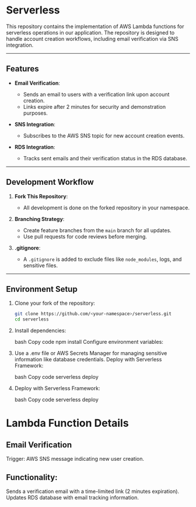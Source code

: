 # Serverless

This repository contains the implementation of AWS Lambda functions for serverless operations in our application. The repository is designed to handle account creation workflows, including email verification via SNS integration.

---

## Features

- **Email Verification**: 
  - Sends an email to users with a verification link upon account creation.
  - Links expire after 2 minutes for security and demonstration purposes.
  
- **SNS Integration**: 
  - Subscribes to the AWS SNS topic for new account creation events.
  
- **RDS Integration**: 
  - Tracks sent emails and their verification status in the RDS database.

---

## Development Workflow

1. **Fork This Repository**:
   - All development is done on the forked repository in your namespace.

2. **Branching Strategy**:
   - Create feature branches from the `main` branch for all updates.
   - Use pull requests for code reviews before merging.

3. **.gitignore**:
   - A `.gitignore` is added to exclude files like `node_modules`, logs, and sensitive files.

---

## Environment Setup

1. Clone your fork of the repository:  
   ```bash
   git clone https://github.com/<your-namespace>/serverless.git
   cd serverless

2. Install dependencies:

    bash
    Copy code
    npm install
    Configure environment variables:

3. Use a .env file or AWS Secrets Manager for managing sensitive information like database credentials.
Deploy with Serverless Framework:

    bash
    Copy code
    serverless deploy

4. Deploy with Serverless Framework:

    bash
    Copy code
    serverless deploy


# Lambda Function Details

## Email Verification
Trigger: AWS SNS message indicating new user creation.
## Functionality:
Sends a verification email with a time-limited link (2 minutes expiration).
Updates RDS database with email tracking information.
